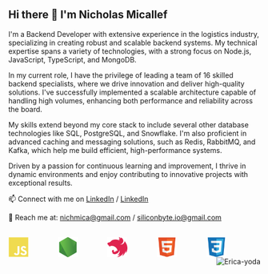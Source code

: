 ## Hi there 👋 I'm Nicholas Micallef

I'm a Backend Developer with extensive experience in the logistics industry, specializing in creating robust and scalable backend systems. My technical expertise spans a variety of technologies, with a strong focus on Node.js, JavaScript, TypeScript, and MongoDB.

In my current role, I have the privilege of leading a team of 16 skilled backend specialists, where we drive innovation and deliver high-quality solutions. I've successfully implemented a scalable architecture capable of handling high volumes, enhancing both performance and reliability across the board.

My skills extend beyond my core stack to include several other database technologies like SQL, PostgreSQL, and Snowflake. I'm also proficient in advanced caching and messaging solutions, such as Redis, RabbitMQ, and Kafka, which help me build efficient, high-performance systems.

Driven by a passion for continuous learning and improvement, I thrive in dynamic environments and enjoy contributing to innovative projects with exceptional results.


📫 Connect with me on [LinkedIn](https://www.linkedin.com/in/nicholas-micallef-3386b651/) / [LinkedIn](https://www.linkedin.com/company/siliconbyte-io)

📧 Reach me at: nichmica@gmail.com / siliconbyte.io@gmail.com



<div style="display: inline_block"><br>
  <img height="40" align="center" alt="Erica-Js" height="30" width="40" src="https://raw.githubusercontent.com/devicons/devicon/master/icons/javascript/javascript-plain.svg">
 &nbsp;&nbsp;&nbsp;&nbsp;&nbsp;&nbsp;&nbsp;&nbsp;&nbsp;&nbsp;&nbsp;&nbsp;&nbsp;
  <img height="40" align="center" alt="Erica-React" height="30" width="40" src="https://raw.githubusercontent.com/devicons/devicon/master/icons/nodejs/nodejs-original.svg">
 &nbsp;&nbsp;&nbsp;&nbsp;&nbsp;&nbsp;&nbsp;&nbsp;&nbsp;&nbsp;&nbsp;&nbsp;&nbsp;
  <img height="40" align="center" alt="Erica-Redux" height="30" width="40" src="https://raw.githubusercontent.com/devicons/devicon/master/icons/nestjs/nestjs-original.svg">
 &nbsp;&nbsp;&nbsp;&nbsp;&nbsp;&nbsp;&nbsp;&nbsp;&nbsp;&nbsp;&nbsp;&nbsp;&nbsp;
  <img height="40" align="center" alt="Erica-HTML" height="30" width="40" src="https://raw.githubusercontent.com/devicons/devicon/master/icons/html5/html5-original.svg">
 &nbsp;&nbsp;&nbsp;&nbsp;&nbsp;&nbsp;&nbsp;&nbsp;&nbsp;&nbsp;&nbsp;&nbsp;&nbsp;
  <img height="40" align="center" alt="Erica-CSS" height="30" width="40" src="https://raw.githubusercontent.com/devicons/devicon/master/icons/css3/css3-original.svg">
  <img align="right" height="180em" alt="Erica-yoda" src="https://media.giphy.com/media/l44Qqz6gO6JiVV3pu/giphy.gif">
</div>

<!--
**nichmica7/nichmica7** is a ✨ _special_ ✨ repository because its `README.md` (this file) appears on your GitHub profile.

Here are some ideas to get you started:

- 🔭 I’m currently working on ...
- 🌱 I’m currently learning ...
- 👯 I’m looking to collaborate on ...
- 🤔 I’m looking for help with ...
- 💬 Ask me about ...
- 📫 How to reach me: ...
- 😄 Pronouns: ...
- ⚡ Fun fact: ...
-->
